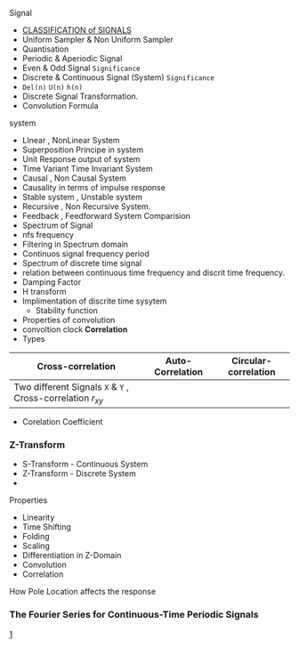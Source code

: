 Signal 
- [CLASSIFICATION of SIGNALS](https://www.youtube.com/watch?v=L19p9Qa_Wlg)
- Uniform Sampler & Non Uniform Sampler
- Quantisation
- Periodic & Aperiodic Signal
- Even & Odd Signal `Significance`
- Discrete & Continuous Signal (System) `Significance`
- `Del(n)` `U(n)` `h(n)`
- Discrete Signal Transformation.
- Convolution Formula

system
- LInear , NonLinear System
- Superposition Principe in system
- Unit Response output of system
- Time Variant Time Invariant System
- Causal  , Non Causal System
- Causality in terms of impulse response
- Stable system , Unstable system
- Recursive , Non Recursive System.
- Feedback , Feedforward System Comparision
- Spectrum of Signal
- nfs frequency
- Filtering in Spectrum domain 
- Continuos signal frequency period
- Spectrum of discrete time signal
- relation between continuous time frequency and discrit time frequency.
- Damping Factor
- H transform
- Implimentation of discrite time sysytem
    - Stability function
- Properties of convolution
- convoltion clock
**Correlation**
- Types

Cross-correlation|Auto-Correlation|Circular-correlation
--|--|--
Two different Signals `X` & `Y` , Cross-correlation $r_{xy}$|
- Corelation Coefficient




### Z-Transform
- S-Transform - Continuous System
- Z-Transform - Discrete System
- 
Properties
- Linearity
- Time Shifting
- Folding
- Scaling
- Differentiation in Z-Domain
- Convolution
- Correlation

How Pole Location affects the response

### The Fourier Series for Continuous-Time Periodic Signals
[1](https://www.youtube.com/watch?v=zNnZD60BXNw)


























